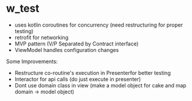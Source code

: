 # w_test

* uses kotlin coroutines for concurrency (need restructuring for proper testing)
* retrofit for networking
* MVP pattern (V/P Separated by Contract interface)
* ViewModel handles configuration changes

Some Improvements:
* Restructure co-routine's execution in Presenterfor better testing
* Interactor for api calls (do just execute in presenter)
* Dont use domain class in view (make a model object for cake and map domain -> model object)

